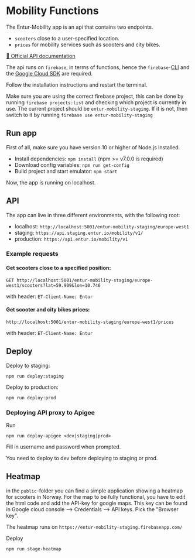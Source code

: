 # Mobility Functions

The Entur-Mobility app is an api that contains two endpoints.
* `scooters` close to a user-specified location.
* `prices` for mobility services such as scooters and city bikes.

[📒 Official API documentation](https://developer.entur.org/pages-mobility-docs-scooters)

The api runs on `firebase`, in terms of functions, hence the
`firebase`-[CLI](https://firebase.google.com/docs/cli) and the [Google Cloud SDK](https://cloud.google.com/sdk/) are required.

Follow the installation instructions and restart the terminal.

Make sure you are using the correct firebase project, this can be done by running `firebase projects:list` and checking which project is currently in use.
The current project should be `entur-mobility-staging`. If it is not, then switch to it by running `firebase use entur-mobility-staging`

## Run app

First of all, make sure you have version 10 or higher of Node.js installed.

* Install dependencies: `npm install` (npm >= v7.0.0 is required)
* Download config variables: `npm run get-config`
* Build project and start emulator: `npm start`

Now, the app is running on localhost.

## API

The app can live in three different environments, with the following root:
* localhost: `http://localhost:5001/entur-mobility-staging/europe-west1`
* staging: `https://api.staging.entur.io/mobility/v1/`
* production: `https://api.entur.io/mobility/v1`


### Example requests
#### Get scooters close to a specified position:

```
GET http://localhost:5001/entur-mobility-staging/europe-west1/scooters?lat=59.909&lon=10.746
```
with header: `ET-Client-Name: Entur`

#### Get scooter and city bikes prices:
```
http://localhost:5001/entur-mobility-staging/europe-west1/prices
```
with header: `ET-Client-Name: Entur`

## Deploy
Deploy to staging:
```
npm run deploy:staging
```

Deploy to production:
```
npm run deploy:prod
```

### Deploying API proxy to Apigee

Run

```
npm run deploy-apigee <dev|staging|prod>
```

Fill in username and password when prompted.

You need to deploy to dev before deploying to staging or prod.

## Heatmap
in the `public`-folder you can find a simple application showing a heatmap for scooters in Norway.
For the map to be fully functional, you have to edit the html code and add the API-key for google maps.
This key can be found in Google cloud console --> Credentials --> API keys. Pick the "Browser key".

The heatmap runs on `https://entur-mobility-staging.firebaseapp.com/`

Deploy
```
npm run stage-heatmap
```
